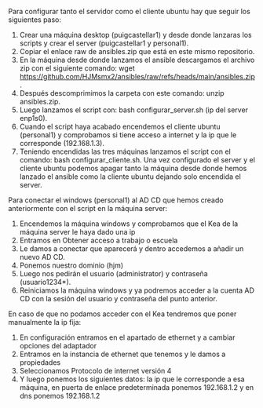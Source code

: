 Para configurar tanto el servidor como el cliente ubuntu hay que seguir los siguientes paso:
1. Crear una máquina desktop (puigcastellar1) y desde donde lanzaras los scripts y crear el server (puigcastellar1 y personal1).
2. Copiar el enlace raw de ansibles.zip que está en este mismo repositorio.
3. En la máquina desde donde lanzamos el ansible descargamos el archivo zip con el siguiente comando: wget https://github.com/HJMsmx2/ansibles/raw/refs/heads/main/ansibles.zip.
4. Después descomprimimos la carpeta con este comando: unzip ansibles.zip.
5. Luego lanzamos el script con: bash configurar_server.sh (ip del server enp1s0).
6. Cuando el script haya acabado encendemos el cliente ubuntu (personal1) y comprobamos si tiene acceso a internet y la ip que le corresponde (192.168.1.3).
7. Teniendo encendidas las tres máquinas lanzamos el script con el comando: bash configurar_cliente.sh.
Una vez configurado el server y el cliente ubuntu podemos apagar tanto la máquina desde donde hemos lanzado el ansible como la cliente ubuntu dejando solo encendida el server.

Para conectar el windows (personal1) al AD CD que hemos creado anteriormente con el script en la máquina server:
1. Encendemos la máquina windows y comprobamos que el Kea de la máquina server le haya dado una ip
2. Entramos en Obtener acceso a trabajo o escuela
3. Le damos a conectar que aparecerá y dentro accedemos a añadir un nuevo AD CD.
4. Ponemos nuestro dominio (hjm)
5. Luego nos pedirán el usuario (administrator) y contraseña (usuario1234*).
6. Reiniciamos la máquina windows y ya podremos acceder a la cuenta AD CD con la sesión del usuario y contraseña del punto anterior.

En caso de que no podamos acceder con el Kea tendremos que poner manualmente la ip fija:
1. En configuración entramos en el apartado de ethernet y a cambiar opciones del adaptador
2. Entramos en la instancia de ethernet que tenemos y le damos a propiedades
3. Seleccionamos Protocolo de internet versión 4
4. Y luego ponemos los siguientes datos: la ip que le corresponde a esa máquina, en puerta de enlace predeterminada ponemos 192.168.1.2 y en dns ponemos 192.168.1.2
   



